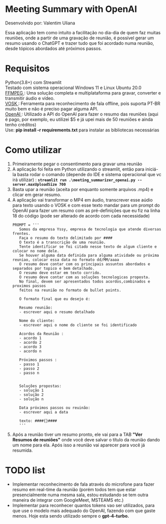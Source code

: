 # Meeting Summary with OpenAI
Desenvolvido por: Valentim Uliana

Essa aplicação tem como intuito a facilitação no dia-dia de quem faz muitas reuniões, onde a partir de uma gravação de reunião, é possível gerar um resumo usando o ChatGPT e trazer tudo que foi acordado numa reunião, desde tópicos abordados até  próximos passos.

# Requisitos
   Python(3.8+) com Streamlit<br>
   Testado com sistema operacional Windows 11 e Linux Ubuntu 20.0 <br>
   <a href="https://ffmpeg.org/">FFMPEG </a>: Uma solução completa e multiplataforma para gravar, converter e transmitir áudio e vídeo.<br>
   <a href="https://alphacephei.com/vosk/">VOSK </a>: Ferramenta para reconhecimento de fala offline, pois suporta PT-BR muito bem e não é preciso pagar alguma API.<br>
   <a href="https://platform.openai.com/docs/introduction">OpenAI </a>: Utilizado a API do OpenAI para fazer o resumo das reuniões (aqui é pago, por exemplo, eu utilizei $5 e já upei mais de 50 reuniões e ainda tenho créditos)<br>
   Use: <b>pip install -r requirements.txt</b> para instalar as bibliotecas necessárias<br>

# Como utilizar
1. Primeiramente pegar o consentimento para gravar uma reunião
2. A aplicação foi feita em Python utilizando o streamlit, então para iniciá-la basta rodar o comando (depende do IDE e sistema operacional que vc irá utilizar) : <b>```streamlit run .\meeting_summarizer_openai.py --server.maxUploadSize 700```</b>
3. Basta upar a reunião (aceita por enquanto somente arquivos .mp4) e clicar em gerar resumo.
4. A aplicação vai transformar o MP4 em áudio, transcrever esse aúdio para texto usando o VOSK e com esse texto mandar para um prompt do OpenAI para fazer um resumo com as pré-definições que eu fiz na linha 18 do código (pode ser alterado de acordo com cada necessidade)
   ```
   PROMPT = '''
      Somos da empresa Yssy, empresa de tecnologia que atende diversas frentes.
      Faça o resumo do texto delimitado por #### 
      O texto é a transcrição de uma reunião.
      Tente identificar se foi citado nesse texto de algum cliente e colocar no nome dele.
      Se houver alguma data definida para alguma atividade ou próxima reuniao, colocar essa data no formato dd/MM/aaaa
      O resumo deve contar com os principais assuntos abordados e separados por topico e bem detalhado.
      O resumo deve estar em texto corrido.
      O resumo deve contar com as soluções tecnologicas proposta.
      No final, devem ser apresentados todos acordos,combinados e proximos passos
      feitos na reunião no formato de bullet points.
      
      O formato final que eu desejo é:
      
      Resumo reunião:
      - escrever aqui o resumo detalhado
      
      Nome do cliente:
      - escrever aqui o nome do cliente se foi identificado
      
      Acordos da Reunião :
      - acordo 1
      - acordo 2
      - acordo 3
      - acordo n
      
      Próximos passos :
      - passo 1
      - passo 2
      - passo n
      
      
      Soluções propostas:
      - solução 1
      - solução 2
      - solução n
      
      Data próximos passos ou reuinão:
      - escrever aqui a data
      
      texto: ####{}####
      '''
   ```
5. Após a reunião tiver um resumo pronto, ele vai para a TAB <b>"Ver Resumos de reuniões"</b> onde você deve salvar o título da reunião dando um nome para ela. Após isso a reunião vai aparecer para você já resumida.

# TODO list
- Implementar reconhecimento de fala através do microfone para fazer resumo em real-time da reunião (porém todos tem que estar presencialmente numa mesma sala, estou estudando se tem outra maneira de integrar com GoogleMeet, MSTEAMS etc.)
- Implementar para reconhecer quantos tokens vao ser utilizados, para que use o modelo mais adequado do OpenAI, fazendo com que gaste menos. Hoje esta sendo utilizado sempre o <b>gpt-4-turbo.</b>
